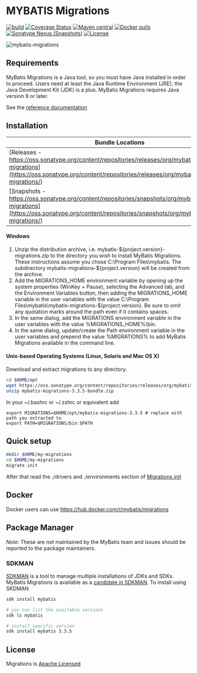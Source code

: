 MYBATIS Migrations
==================
[![build](https://github.com/mybatis/migrations/workflows/Java%20CI/badge.svg)](https://github.com/mybatis/migrations/actions?query=workflow%3A%22Java+CI%22)
[![Coverage Status](https://coveralls.io/repos/mybatis/migrations/badge.svg?branch=master&service=github)](https://coveralls.io/github/mybatis/migrations?branch=master)
[![Maven central](https://maven-badges.herokuapp.com/maven-central/org.mybatis/mybatis-migrations/badge.svg)](https://maven-badges.herokuapp.com/maven-central/org.mybatis/mybatis-migrations)
[![Docker pulls](https://img.shields.io/docker/pulls/mybatis/migrations.svg)](https://hub.docker.com/r/mybatis/migrations)
[![Sonatype Nexus (Snapshots)](https://img.shields.io/nexus/s/https/oss.sonatype.org/org.mybatis/mybatis-migrations.svg)](https://oss.sonatype.org/content/repositories/snapshots/org/mybatis/mybatis-migrations/)
[![License](http://img.shields.io/:license-apache-brightgreen.svg)](http://www.apache.org/licenses/LICENSE-2.0.html)

![mybatis-migrations](http://mybatis.github.io/images/mybatis-logo.png)

## Requirements
  MyBatis Migrations is a Java tool, so you must have Java installed in order to proceed. 
Users need at least the Java Runtime Environment (JRE), the Java Development Kit (JDK) is a plus. 
MyBatis Migrations requires Java version 8 or later.

See the [reference documentation](http://mybatis.github.io/migrations)

## Installation
|Bundle Locations|
|------|
|[Releases - https://oss.sonatype.org/content/repositories/releases/org/mybatis/mybatis-migrations](https://oss.sonatype.org/content/repositories/releases/org/mybatis/mybatis-migrations/)|
|[Snapshots - https://oss.sonatype.org/content/repositories/snapshots/org/mybatis/mybatis-migrations](https://oss.sonatype.org/content/repositories/snapshots/org/mybatis/mybatis-migrations/)|

#### Windows
1. Unzip the distribution archive, i.e. mybatis-${project.version}-migrations.zip to the directory you wish
      to install MyBatis Migrations.
      These instructions assume you chose C:\Program Files\mybatis.
      The subdirectory mybatis-migrations-${project.version} will be created from the archive.
1. Add the MIGRATIONS_HOME environment variable by opening up the system properties (WinKey + Pause), selecting the
      Advanced tab, and the Environment Variables button, then adding the MIGRATIONS_HOME variable in the user
      variables with the value C:\Program Files\mybatis\mybatis-migrations-${project.version}.
      Be sure to omit any quotation marks around the path even if it contains spaces.
1. In the same dialog, add the MIGRATIONS environment variable in the user variables with the
      value %MIGRATIONS_HOME%\bin.
1. In the same dialog, update/create the Path environment variable in the user variables and prepend the value
      %MIGRATIONS% to add MyBatis Migrations available in the command line.

#### Unix-based Operating Systems (Linux, Solaris and Mac OS X)
Download and extract migrations to any directory.
```sh
cd $HOME/opt
wget https://oss.sonatype.org/content/repositories/releases/org/mybatis/mybatis-migrations/3.3.5/mybatis-migrations-3.3.5-bundle.zip
unzip mybatis-migrations-3.3.5-bundle.zip
```

In your ~/.bashrc or ~/.zshrc or equivalent add
```
export MIGRATIONS=$HOME/opt/mybatis-migrations-3.3.5 # replace with path you extracted to
export PATH=$MIGRATIONS/bin:$PATH
```

## Quick setup
```sh
mkdir $HOME/my-migrations
cd $HOME/my-migrations
migrate init
```
After that read the ./drivers and ./environments section of [Migrations init](http://mybatis.github.io/migrations/init.html)

## Docker
Docker users can use https://hub.docker.com/r/mybatis/migrations

## Package Manager ##

*Note*: These are not maintained by the MyBatis team and issues should be reported to the package maintainers.

### SDKMAN ###

[SDKMAN](https://sdkman.io) is a tool to manage multiple installations of JDKs and SDKs. MyBatis Migrations is available as a [candidate in SDKMAN](https://sdkman.io/sdks#mybatis). To install using SKDMAN

```sh
sdk install mybatis

# you can list the available versions
sdk ls mybatis

# install specific version
sdk install mybatis 3.3.5
```

## License

Migrations is [Apache Licensed](LICENSE)

